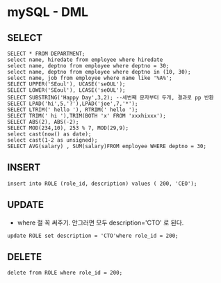 # mySQL - DML

## SELECT

```mysql
SELECT * FROM DEPARTMENT;
select name, hiredate from employee where hiredate
select name, deptno from employee where deptno = 30;
select name, deptno from employee where deptno in (10, 30);
select name, job from employee where name like '%A%';
SELECT UPPER('SEoul'), UCASE('seOUL');
SELECT LOWER('SEoul'), LCASE('seOUL');
SELECT SUBSTRING('Happy Day',3,2); --세번째 문자부터 두개, 결과로 pp 반환
SELECT LPAD('hi',5,'?'),LPAD('joe',7,'*');
SELECT LTRIM(' hello '), RTRIM(' hello ');
SELECT TRIM(' hi '),TRIM(BOTH 'x' FROM 'xxxhixxx');
SELECT ABS(2), ABS(-2);
SELECT MOD(234,10), 253 % 7, MOD(29,9);
select cast(now() as date);
select cast(1-2 as unsigned);
SELECT AVG(salary) , SUM(salary)FROM employee WHERE deptno = 30;
```

## INSERT

```mysql
insert into ROLE (role_id, description) values ( 200, 'CEO');
```

## UPDATE

- where 절 꼭 써주기. 안그러면 모두 description='CTO' 로 된다.

```mysql
update ROLE set description = 'CTO'where role_id = 200;
```

## DELETE

```mysql
delete from ROLE where role_id = 200;
```

